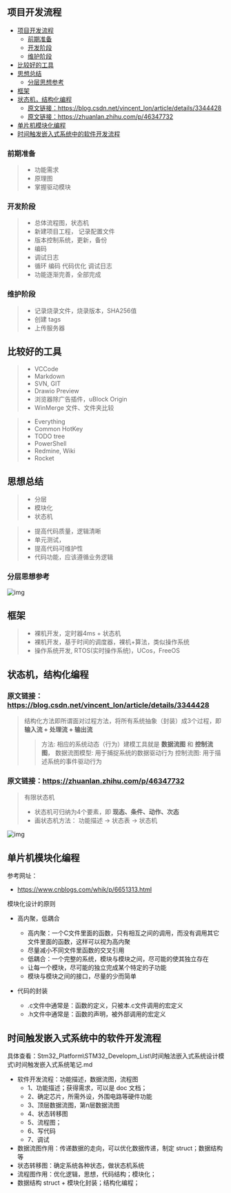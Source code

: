 ## 项目开发流程
- [项目开发流程](#项目开发流程)
  - [前期准备](#前期准备)
  - [开发阶段](#开发阶段)
  - [维护阶段](#维护阶段)
- [比较好的工具](#比较好的工具)
- [思想总结](#思想总结)
  - [分层思想参考](#分层思想参考)
- [框架](#框架)
- [状态机，结构化编程](#状态机结构化编程)
  - [原文链接：<https://blog.csdn.net/vincent_lon/article/details/3344428>](#原文链接httpsblogcsdnnetvincent_lonarticledetails3344428)
  - [原文链接：<https://zhuanlan.zhihu.com/p/46347732>](#原文链接httpszhuanlanzhihucomp46347732)
- [单片机模块化编程](#单片机模块化编程)
- [时间触发嵌入式系统中的软件开发流程](#时间触发嵌入式系统中的软件开发流程)

### 前期准备

> - 功能需求
> - 原理图
> - 掌握驱动模块

### 开发阶段

> - 总体流程图，状态机
> - 新建项目工程， 记录配置文件
> - 版本控制系统，更新，备份
> - 编码
> - 调试日志
> - 循环 编码 代码优化 调试日志
> - 功能逐渐完善，全部完成

### 维护阶段

> - 记录烧录文件，烧录版本，SHA256值
> - 创建 tags
> - 上传服务器

## 比较好的工具

> - VCCode
> - Markdown
> - SVN, GIT
> - Drawio Preview
> - 浏览器除广告插件，uBlock Origin
> - WinMerge 文件、文件夹比较

> - Everything
> - Common HotKey
> - TODO tree
> - PowerShell
> - Redmine, Wiki
> - Rocket

## 思想总结

> - 分层
> - 模块化
> - 状态机

> - 提高代码质量，逻辑清晰
> - 单元测试，
> - 提高代码可维护性
> - 代码功能，应该遵循业务逻辑

### 分层思想参考

![img](./img/2022-04-07_105045_Layout.jpg)

## 框架

> - 裸机开发，定时器4ms + 状态机
> - 裸机开发，基于时间的调度器，裸机+算法，类似操作系统
> - 操作系统开发, RTOS(实时操作系统)，UCos，FreeOS

## 状态机，结构化编程

### 原文链接：<https://blog.csdn.net/vincent_lon/article/details/3344428>

> 结构化方法即所谓面对过程方法，将所有系统抽象（封装）成3个过程，即 **输入流 + 处理流 + 输出流**
> > 方法: 相应的系统动态（行为）建模工具就是 **数据流图** 和 **控制流图**，
> > 数据流图模型: 用于捕捉系统的数据驱动行为
> > 控制流图: 用于描述系统的事件驱动行为

### 原文链接：<https://zhuanlan.zhihu.com/p/46347732>

> 有限状态机
> - 状态机可归纳为4个要素，即 **现态、条件、动作、次态**
> - 画状态机方法： 功能描述 -> 状态表 -> 状态机

![img](./img/2022-04-29_155812_state_table.jpg)

## 单片机模块化编程

参考网址：

- https://www.cnblogs.com/whik/p/6651313.html

模块化设计的原则

- 高内聚，低耦合
  - 高内聚：一个C文件里面的函数，只有相互之间的调用，而没有调用其它文件里面的函数，这样可以视为高内聚
  - 尽量减小不同文件里函数的交叉引用
  - 低耦合：一个完整的系统，模块与模块之间，尽可能的使其独立存在
  - 让每一个模块，尽可能的独立完成某个特定的子功能
  - 模块与模块之间的接口，尽量的少而简单

- 代码的封装
  - .c文件中通常是：函数的定义，只被本.c文件调用的宏定义
  - .h文件中通常是：函数的声明，被外部调用的宏定义

## 时间触发嵌入式系统中的软件开发流程

具体查看：Stm32_Platform\STM32_Developm_List\时间触法嵌入式系统设计模式\时间触发嵌入式系统笔记.md

- 软件开发流程：功能描述，数据流图，流程图
  - 1、功能描述；获得需求，可以是 doc 文档；
  - 2、确定芯片，所需外设，外围电路等硬件功能
  - 3、顶层数据流图，第n层数据流图
  - 4、状态转移图
  - 5、流程图；
  - 6、写代码
  - 7、调试
- 数据流图作用：传递数据的走向，可以优化数据传递，制定 struct；数据结构等
- 状态转移图：确定系统各种状态，做状态机系统
- 流程图作用：优化逻辑，思想，代码结构；模块化；
- 数据结构 struct + 模块化封装；结构化编程；
